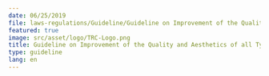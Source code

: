 ```yaml
---
date: 06/25/2019
file: laws-regulations/Guideline/Guideline on Improvement of the Quality and Aesthetics of all Types of Telecommunications Overhead Cable Networks in the Capital City, Provinces Cities of the Kingdom of Cambodia.pdf
featured: true
image: src/asset/logo/TRC-Logo.png
title: Guideline on Improvement of the Quality and Aesthetics of all Types of Telecommunications Overhead Cable Networks in the Capital City, Provinces / Cities of the Kingdom of Cambodia
type: guideline
lang: en
---
```

